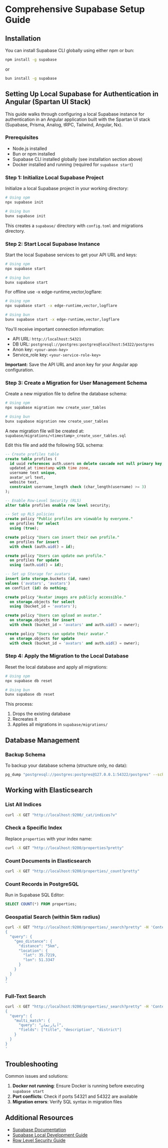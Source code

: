 # Comprehensive Supabase Setup Guide

## Installation

You can install Supabase CLI globally using either npm or bun:

```sh
npm install -g supabase
```

or

```sh
bun install -g supabase
```

## Setting Up Local Supabase for Authentication in Angular (Spartan UI Stack)

This guide walks through configuring a local Supabase instance for authentication in an Angular application built with the Spartan UI stack (Supabase, Prisma, Analog, tRPC, Tailwind, Angular, Nx).

### Prerequisites

- Node.js installed
- Bun or npm installed
- Supabase CLI installed globally (see installation section above)
- Docker installed and running (required for `supabase start`)

### Step 1: Initialize Local Supabase Project

Initialize a local Supabase project in your working directory:

```bash
# Using npm
npx supabase init

# Using bun
bunx supabase init
```

This creates a `supabase/` directory with `config.toml` and migrations directory.

### Step 2: Start Local Supabase Instance

Start the local Supabase services to get your API URL and keys:

```bash
# Using npm
npx supabase start

# Using bun
bunx supabase start
```

For offline use -x edge-runtime,vector,logflare:

```bash
# Using npm
npx supabase start -x edge-runtime,vector,logflare

# Using bun
bunx supabase start -x edge-runtime,vector,logflare
```

You'll receive important connection information:

- API URL: `http://localhost:54321`
- DB URL: `postgresql://postgres:postgres@localhost:54322/postgres`
- Anon key: `<your-anon-key>`
- Service_role key: `<your-service-role-key>`

**Important:** Save the API URL and anon key for your Angular app configuration.

### Step 3: Create a Migration for User Management Schema

Create a new migration file to define the database schema:

```bash
# Using npm
npx supabase migration new create_user_tables

# Using bun
bunx supabase migration new create_user_tables
```

A new migration file will be created at: `supabase/migrations/<timestamp>_create_user_tables.sql`

Edit this file and add the following SQL schema:

```sql
-- Create profiles table
create table profiles (
  id uuid references auth.users on delete cascade not null primary key,
  updated_at timestamp with time zone,
  username text unique,
  avatar_url text,
  website text,
  constraint username_length check (char_length(username) >= 3)
);

-- Enable Row-Level Security (RLS)
alter table profiles enable row level security;

-- Set up RLS policies
create policy "Public profiles are viewable by everyone."
  on profiles for select
  using (true);

create policy "Users can insert their own profile."
  on profiles for insert
  with check (auth.uid() = id);

create policy "Users can update own profile."
  on profiles for update
  using (auth.uid() = id);

-- Set up Storage for avatars
insert into storage.buckets (id, name)
values ('avatars', 'avatars')
on conflict (id) do nothing;

create policy "Avatar images are publicly accessible."
  on storage.objects for select
  using (bucket_id = 'avatars');

create policy "Users can upload an avatar."
  on storage.objects for insert
  with check (bucket_id = 'avatars' and auth.uid() = owner);

create policy "Users can update their avatar."
  on storage.objects for update
  with check (bucket_id = 'avatars' and auth.uid() = owner);
```

### Step 4: Apply the Migration to the Local Database

Reset the local database and apply all migrations:

```bash
# Using npm
npx supabase db reset

# Using bun
bunx supabase db reset
```

This process:

1. Drops the existing database
2. Recreates it
3. Applies all migrations in `supabase/migrations/`

## Database Management

### Backup Schema

To backup your database schema (structure only, no data):

```sh
pg_dump "postgresql://postgres:postgres@127.0.0.1:54322/postgres" --schema-only > project_schema.sql
```

## Working with Elasticsearch

### List All Indices

```sh
curl -X GET "http://localhost:9200/_cat/indices?v"
```

### Check a Specific Index

Replace `properties` with your index name:

```sh
curl -X GET "http://localhost:9200/properties?pretty"
```

### Count Documents in Elasticsearch

```sh
curl -X GET "http://localhost:9200/properties/_count?pretty"
```

### Count Records in PostgreSQL

Run in Supabase SQL Editor:

```sql
SELECT COUNT(*) FROM properties;
```

### Geospatial Search (within 5km radius)

```sh
curl -X GET "http://localhost:9200/properties/_search?pretty" -H 'Content-Type: application/json' -d'
{
  "query": {
    "geo_distance": {
      "distance": "5km",
      "location": {
        "lat": 35.7219,
        "lon": 51.3347
      }
    }
  }
}
'
```

### Full-Text Search

```sh
curl -X GET "http://localhost:9200/properties/_search?pretty" -H 'Content-Type: application/json' -d'
{
  "query": {
    "multi_match": {
      "query": "آپارتمان",
      "fields": ["title", "description", "district"]
    }
  }
}
'
```

## Troubleshooting

Common issues and solutions:

1. **Docker not running**: Ensure Docker is running before executing `supabase start`
2. **Port conflicts**: Check if ports 54321 and 54322 are available
3. **Migration errors**: Verify SQL syntax in migration files

## Additional Resources

- [Supabase Documentation](https://supabase.com/docs)
- [Supabase Local Development Guide](https://supabase.com/docs/guides/local-development)
- [Row Level Security Guide](https://supabase.com/docs/guides/auth/row-level-security)
